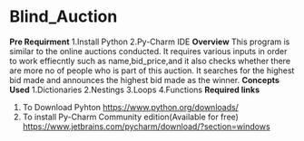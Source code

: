 # Blind_Auction
**Pre Requirment**
  1.Install Python 
  2.Py-Charm IDE
**Overview**
  This program is similar to the online auctions conducted. It requires various inputs in order to work effiecntly such as name,bid_price,and it also checks whether    there are more no of people who is part of this auction.
  It searches for the highest bid made and announces the highest bid made as the winner.
**Concepts Used**
  1.Dictionaries
  2.Nestings
  3.Loops
  4.Functions
**Required links**
1. To Download Pyhton
   https://www.python.org/downloads/
2. To install Py-Charm Community edition(Available for free)
   https://www.jetbrains.com/pycharm/download/?section=windows
